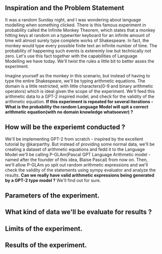 ## Inspiration and the Problem Statement
It was a random Sunday night, and I was wondering about language modelling when something clicked. There is this famous experiment in probability called the Infinite Monkey Theorem, which states that a monkey hitting keys at random on a typewriter keyboard for an infinite amount of time will almost surely type complete works of Shakespeare. In fact, the monkey would type every possible finite text an infinite number of time. The probability of happening such events is exteremly low but technically not zero. Let's use this fact together with the capabilities of Language Modelling we have today. We'll twist the rules a little bit to better asses the experiment.

Imagine yourself as the monkey in this scenario, but instead of having to type the entire Shakespeare, we'll be typing arithmetic equations. The domain is a little restricted, with little characters(0-9 and binary arithmetic operators) which is ideal given the scope of the experiment. We'll feed this arithmetic data to a GPT-2 inspired model, and check for the validity of the arithmetic equation. **If this experiment is repeated for several iterations - What is the probability the random Language Model will spit a correct arithmetic equation(with no domain knowledge whatsoever) ?**

## How will be the experiemt conducted ?
We'll be implementing GPT-2 from scratch - inspired by the excellent tutorial by @karparthy. But instead of providing some normal data, we'll be creating a dataset of arithmetic equations and fedd it to the Language Model we'll be calling P-GLAm(Pascal GPT Language Arithmetic model - named after the founder of this idea, Blaise Pascal) from now on. Then, we'll allow P-GLAm yo spit out random arithmetic expressions and we'll check the validity of the statements using sympy evaluator and analyze the results. **Can we really have valid arithmetic expressions being generated by a GPT-2 type model ?** We'll find out for sure.

## Parameters of the experiment.

## What kind of data we'll be evaluate for results ?

## Limits of the experiment.

## Results of the experiment.
